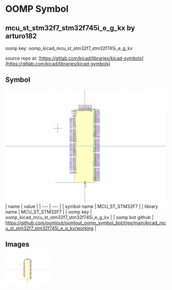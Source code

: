 # OOMP Symbol  
## mcu_st_stm32f7_stm32f745i_e_g_kx  by arturo182  
  
oomp key: oomp_kicad_mcu_st_stm32f7_stm32f745i_e_g_kx  
  
source repo at: [https://gitlab.com/kicad/libraries/kicad-symbols](https://gitlab.com/kicad/libraries/kicad-symbols)  
## Symbol  
  
[![working.png](working_600.png)](working.png)  
| name | value | 
| --- | --- | 
| symbol name | MCU_ST_STM32F7 | 
| library name | MCU_ST_STM32F7 | 
| oomp key | oomp_kicad_mcu_st_stm32f7_stm32f745i_e_g_kx | 
| oomp bot github | https://github.com/oomlout/oomlout_oomp_symbol_bot/tree/main/kicad_mcu_st_stm32f7_stm32f745i_e_g_kx/working | 
## Images  
  
[![working.png](working_140.png)](working.png)  
